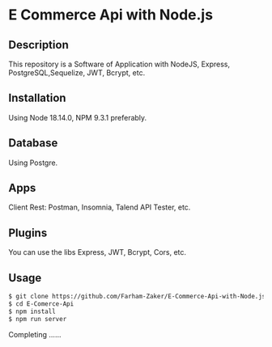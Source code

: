 # E Commerce Api with Node.js

## Description

This repository is a Software of Application with NodeJS, Express, PostgreSQL,Sequelize, JWT, Bcrypt, etc.

## Installation

Using Node 18.14.0, NPM 9.3.1 preferably.

## Database

Using Postgre.

## Apps

Client Rest: Postman, Insomnia, Talend API Tester, etc.

## Plugins

You can use the libs Express, JWT, Bcrypt, Cors, etc.

## Usage

```html
$ git clone https://github.com/Farham-Zaker/E-Commerce-Api-with-Node.js.git 
$ cd E-Comerce-Api 
$ npm install 
$ npm run server
```

Completing ......
